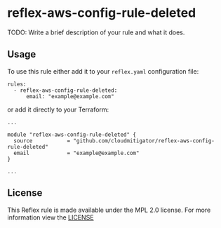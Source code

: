 # reflex-aws-config-rule-deleted
TODO: Write a brief description of your rule and what it does.

## Usage
To use this rule either add it to your `reflex.yaml` configuration file:  
```
rules:
  - reflex-aws-config-rule-deleted:
      email: "example@example.com"
```

or add it directly to your Terraform:  
```
...

module "reflex-aws-config-rule-deleted" {
  source           = "github.com/cloudmitigator/reflex-aws-config-rule-deleted"
  email            = "example@example.com"
}

...
```

## License
This Reflex rule is made available under the MPL 2.0 license. For more information view the [LICENSE](https://github.com/cloudmitigator/reflex-aws-config-rule-deleted/blob/master/LICENSE) 